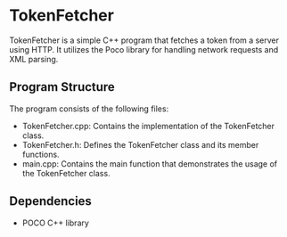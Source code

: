 # TokenFetcher

TokenFetcher is a simple C++ program that fetches a token from a server using HTTP. It utilizes the Poco library for handling network requests and XML parsing.

## Program Structure

The program consists of the following files:

- TokenFetcher.cpp: Contains the implementation of the TokenFetcher class.
- TokenFetcher.h: Defines the TokenFetcher class and its member functions.
- main.cpp: Contains the main function that demonstrates the usage of the TokenFetcher class.

## Dependencies

- POCO C++ library
